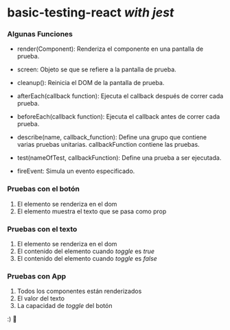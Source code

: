 # basic-testing-react _with jest_

### Algunas Funciones

- render(Component): Renderiza el componente en una pantalla de prueba.
- screen: Objeto se que se refiere a la pantalla de prueba.
- cleanup(): Reinicia el DOM de la pantalla de prueba.

- afterEach(callback function): Ejecuta el callback después de correr cada prueba.
- beforeEach(callback function): Ejecuta el callback antes de correr cada prueba.

- describe(name, callback_function): Define una grupo que contiene varias pruebas unitarias. callbackFunction contiene las pruebas.
- test(nameOfTest, callbackFunction): Define una prueba a ser ejecutada.
- fireEvent: Simula un evento especificado.

### Pruebas con el botón

1. El elemento se renderiza en el dom
2. El elemento muestra el texto que se pasa como prop

### Pruebas con el texto

1. El elemento se renderiza en el dom
2. El contenido del elemento cuando _toggle_ es _true_ 
3. El contenido del elemento cuando _toggle_ es _false_ 

### Pruebas con App
1. Todos los componentes están renderizados
2. El valor del texto
3. La capacidad de _toggle_ del botón

:)
🐶

